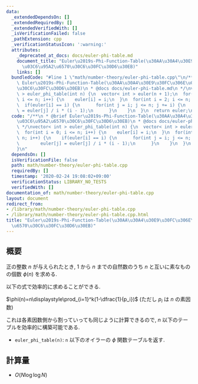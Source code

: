 ```yaml
---
data:
  _extendedDependsOn: []
  _extendedRequiredBy: []
  _extendedVerifiedWith: []
  _isVerificationFailed: false
  _pathExtension: cpp
  _verificationStatusIcon: ':warning:'
  attributes:
    _deprecated_at_docs: docs/euler-phi-table.md
    document_title: "Euler\u2019s-Phi-Function-Table(\u30AA\u30A4\u30E9\u30FC\u306E\
      \u03C6\u95A2\u6570\u30C6\u30FC\u30D6\u30EB)"
    links: []
  bundledCode: "#line 1 \"math/number-theory/euler-phi-table.cpp\"\n/**\n * @brief\
    \ Euler\u2019s-Phi-Function-Table(\u30AA\u30A4\u30E9\u30FC\u306E\u03C6\u95A2\u6570\
    \u30C6\u30FC\u30D6\u30EB)\n * @docs docs/euler-phi-table.md\n */\nvector< int\
    \ > euler_phi_table(int n) {\n  vector< int > euler(n + 1);\n  for(int i = 0;\
    \ i <= n; i++) {\n    euler[i] = i;\n  }\n  for(int i = 2; i <= n; i++) {\n  \
    \  if(euler[i] == i) {\n      for(int j = i; j <= n; j += i) {\n        euler[j]\
    \ = euler[j] / i * (i - 1);\n      }\n    }\n  }\n  return euler;\n}\n"
  code: "/**\n * @brief Euler\u2019s-Phi-Function-Table(\u30AA\u30A4\u30E9\u30FC\u306E\
    \u03C6\u95A2\u6570\u30C6\u30FC\u30D6\u30EB)\n * @docs docs/euler-phi-table.md\n\
    \ */\nvector< int > euler_phi_table(int n) {\n  vector< int > euler(n + 1);\n\
    \  for(int i = 0; i <= n; i++) {\n    euler[i] = i;\n  }\n  for(int i = 2; i <=\
    \ n; i++) {\n    if(euler[i] == i) {\n      for(int j = i; j <= n; j += i) {\n\
    \        euler[j] = euler[j] / i * (i - 1);\n      }\n    }\n  }\n  return euler;\n\
    }\n"
  dependsOn: []
  isVerificationFile: false
  path: math/number-theory/euler-phi-table.cpp
  requiredBy: []
  timestamp: '2020-02-24 19:08:02+09:00'
  verificationStatus: LIBRARY_NO_TESTS
  verifiedWith: []
documentation_of: math/number-theory/euler-phi-table.cpp
layout: document
redirect_from:
- /library/math/number-theory/euler-phi-table.cpp
- /library/math/number-theory/euler-phi-table.cpp.html
title: "Euler\u2019s-Phi-Function-Table(\u30AA\u30A4\u30E9\u30FC\u306E\u03C6\u95A2\
  \u6570\u30C6\u30FC\u30D6\u30EB)"
---
```

## 概要

正の整数 $n$ が与えられたとき, $1$ から $n$ までの自然数のうち $n$ と互いに素なものの個数 $\phi(n)$ を求める.

以下の式で効率的に求めることができる.

$\phi(n)=n\displaystyle\prod_{i=1}^k(1-\dfrac{1}{p_i})$ (ただし $p_i$ は $n$ の素因数)

これは各素因数側から割っていっても同じように計算できるので, $n$ 以下のテーブルを効率的に構築可能である.

* `euler_phi_table(n)`: `n` 以下のオイラーの $\phi$ 関数テーブルを返す.

## 計算量

* $O(N \log \log N)$
